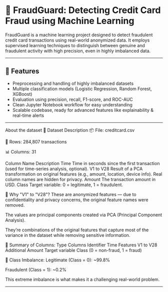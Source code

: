 # 🚨 FraudGuard: Detecting Credit Card Fraud using Machine Learning

FraudGuard is a machine learning project designed to detect fraudulent credit card transactions using real-world anonymized data. It employs supervised learning techniques to distinguish between genuine and fraudulent activity with high precision, even in highly imbalanced data.

---

## 📌 Features

- Preprocessing and handling of highly imbalanced datasets
- Multiple classification models (Logistic Regression, Random Forest, XGBoost)
- Evaluation using precision, recall, F1-score, and ROC-AUC
- Clean Jupyter Notebook workflow for easy understanding
- Scalable codebase, ready for advanced features like explainability & real-time alerts

---
About the dataset
📄 Dataset Description
📦 File: creditcard.csv

👥 Rows: 284,807 transactions

📊 Columns: 31

Column Name	Description
Time	Time in seconds since the first transaction (used for time-series analysis, optional).
V1 to V28	Result of a PCA transformation on original features (e.g., amount, location, device info). Real column names are hidden for privacy.
Amount	The transaction amount in USD.
Class	Target variable: 0 = legitimate, 1 = fraudulent.

🧠 Why "V1" to "V28"?
These are anonymized features — due to confidentiality and privacy concerns, the original feature names were removed.

The values are principal components created via PCA (Principal Component Analysis).

They’re combinations of the original features that capture most of the variance in the dataset while removing sensitive information.

🧪 Summary of Columns:
Type	Columns
Identifier	Time
Features	V1 to V28
Additional	Amount
Target variable	Class (0 = non-fraud, 1 = fraud)

🧯 Class Imbalance:
Legitimate (Class = 0): ~99.8%

Fraudulent (Class = 1): ~0.2%

This extreme imbalance is what makes it a challenging real-world problem.

-------------------------------------------------------------------------------------------


